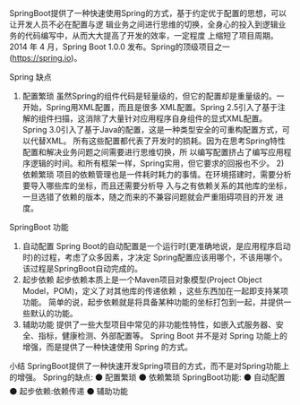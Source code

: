SpringBoot提供了一种快速使用Spring的方式，基于约定优于配置的思想，可以让开发人员不必在配置与逻 辑业务之间进行思维的切换，全身心的投入到逻辑业务的代码编写中，从而大大提高了开发的效率，一定程度 上缩短了项目周期。2014 年 4 月，Spring Boot 1.0.0 发布。Spring的顶级项目之一(https://spring.io)。

Spring 缺点
1) 配置繁琐
虽然Spring的组件代码是轻量级的，但它的配置却是重量级的。一开始，Spring用XML配置，而且是很多 XML配置。Spring 2.5引入了基于注解的组件扫描，这消除了大量针对应用程序自身组件的显式XML配置。 Spring 3.0引入了基于Java的配置，这是一种类型安全的可重构配置方式，可以代替XML。 所有这些配置都代表了开发时的损耗。因为在思考Spring特性配置和解决业务问题之间需要进行思维切换，所 以编写配置挤占了编写应用程序逻辑的时间。和所有框架一样，Spring实用，但它要求的回报也不少。
2)依赖繁琐
项目的依赖管理也是一件耗时耗力的事情。在环境搭建时，需要分析要导入哪些库的坐标，而且还需要分析导 入与之有依赖关系的其他库的坐标，一旦选错了依赖的版本，随之而来的不兼容问题就会严重阻碍项目的开发 进度。

SpringBoot 功能
1) 自动配置
Spring Boot的自动配置是一个运行时(更准确地说，是应用程序启动时)的过程，考虑了众多因素，才决定 Spring配置应该用哪个，不该用哪个。该过程是SpringBoot自动完成的。
2) 起步依赖
起步依赖本质上是一个Maven项目对象模型(Project Object Model，POM)，定义了对其他库的传递依赖 ，这些东西加在一起即支持某项功能。 简单的说，起步依赖就是将具备某种功能的坐标打包到一起，并提供一些默认的功能。
3) 辅助功能
提供了一些大型项目中常见的非功能性特性，如嵌入式服务器、安全、指标，健康检测、外部配置等。
Spring Boot 并不是对 Spring 功能上的增强，而是提供了一种快速使用 Spring 的方式。

小结
SpringBoot提供了一种快速开发Spring项目的方式，而不是对Spring功能上的增强。
Spring的缺点:
⚫ 配置繁琐
⚫ 依赖繁琐
SpringBoot功能: ⚫ 自动配置
⚫ 起步依赖:依赖传递 ⚫ 辅助功能
